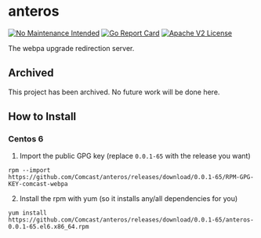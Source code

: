 # anteros

[![No Maintenance Intended](http://unmaintained.tech/badge.svg)](http://unmaintained.tech/)
[![Go Report Card](https://goreportcard.com/badge/github.com/Comcast/anteros)](https://goreportcard.com/report/github.com/Comcast/anteros)
[![Apache V2 License](http://img.shields.io/badge/license-Apache%20V2-blue.svg)](https://github.com/Comcast/anteros/blob/master/LICENSE)

The webpa upgrade redirection server.

## Archived

This project has been archived.  No future work will be done here.

## How to Install

### Centos 6

1. Import the public GPG key (replace `0.0.1-65` with the release you want)

```
rpm --import https://github.com/Comcast/anteros/releases/download/0.0.1-65/RPM-GPG-KEY-comcast-webpa
```

2. Install the rpm with yum (so it installs any/all dependencies for you)

```
yum install https://github.com/Comcast/anteros/releases/download/0.0.1-65/anteros-0.0.1-65.el6.x86_64.rpm
```
